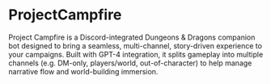 # ProjectCampfire
Project Campfire is a Discord-integrated Dungeons &amp; Dragons companion bot designed to bring a seamless, multi-channel, story-driven experience to your campaigns. Built with GPT-4 integration, it splits gameplay into multiple channels (e.g. DM-only, players/world, out-of-character) to help manage narrative flow and world-building immersion.
